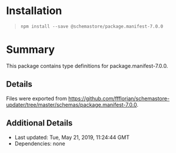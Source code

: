 # Installation
> `npm install --save @schemastore/package.manifest-7.0.0`

# Summary
This package contains type definitions for package.manifest-7.0.0.

## Details
Files were exported from https://github.com/ffflorian/schemastore-updater/tree/master/schemas/package.manifest-7.0.0.

## Additional Details
* Last updated: Tue, May 21, 2019, 11:24:44 GMT
* Dependencies: none
